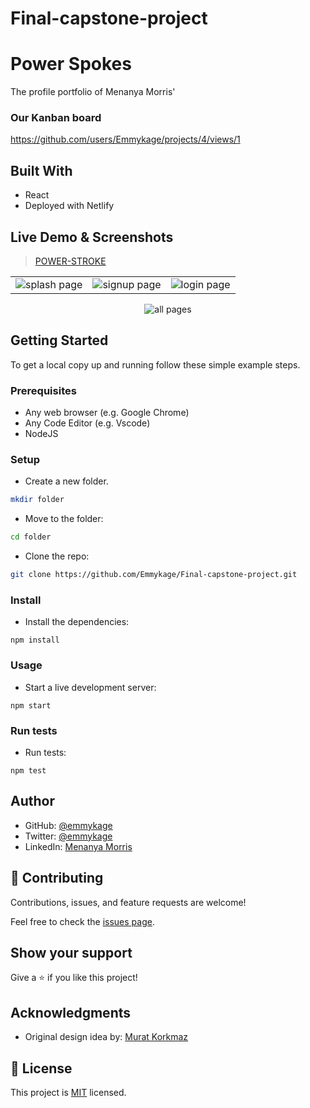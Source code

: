 # Final-capstone-project

# Power Spokes

The profile portfolio of Menanya Morris'


### Our Kanban board

https://github.com/users/Emmykage/projects/4/views/1

## Built With

- React
- Deployed with Netlify

## Live Demo & Screenshots

> [POWER-STROKE](https://final-capstone-project-udqc.vercel.app)

<table>
<tr>
<td><img src="src/img/splash.png" alt="splash page"></td>
<td><img src="src/img/signup.png" alt="signup page"></td>
<td><img src="src/img/login.png" alt="login page"></td>
</tr>
</table>
<div align="center"><img src="src/img/all-versions-picture.png" alt="all pages"></div>

## Getting Started

To get a local copy up and running follow these simple example steps.

### Prerequisites

- Any web browser (e.g. Google Chrome)
- Any Code Editor (e.g. Vscode)
- NodeJS

### Setup

- Create a new folder.

```bash
mkdir folder
```

- Move to the folder:

```bash
cd folder
```

- Clone the repo:

```bash
git clone https://github.com/Emmykage/Final-capstone-project.git
```

### Install

- Install the dependencies:

```
npm install
```

### Usage

- Start a live development server:

```
npm start
```

### Run tests

- Run tests:

```
npm test
```

## Author

- GitHub: [@emmykage](https://github.com/emmykage)
- Twitter: [@emmykage](https://twitter.com/emmykage)
- LinkedIn: [Menanya Morris](https://www.linkedin.com/in/morris-menanya-a51985104/)

## 🤝 Contributing

Contributions, issues, and feature requests are welcome!

Feel free to check the [issues page](https://github.com/Emmykage/Final-capstone-project/issues).

## Show your support

Give a ⭐️ if you like this project!

## Acknowledgments

- Original design idea by: [Murat Korkmaz](https://www.behance.net/muratk)

## 📝 License

This project is [MIT](./LICENSE) licensed.
